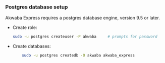 ### Postgres database setup

Akwaba Express requires a postgres database engine, version 9.5 or later.

* Create role:
  ```bash
  sudo -u postgres createuser -P akwaba     # prompts for password
  ```
* Create databases:
  ```bash
      sudo -u postgres createdb -O akwaba akwaba_express
  ```